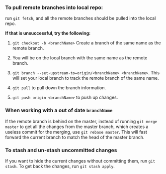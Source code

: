 ### To pull remote branches into local repo:

run `git fetch`, and all the remote branches should be pulled into the local repo.

**If that is unsuccessful, try the following:**

1) `git checkout -b <branchName>`
Create a branch of the same name as the remote branch.

2) You will be on the local branch with the same name as the remote branch.

3) `git branch --set-upstream-to=origin/<branchName> <branchName>`.
This will set your local branch to track the remote branch of the same name.

4) `git pull` to pull down the branch information.

5) `git push origin <branchName>` to push up changes.  

### When working with a out of date `branchName`

If the remote branch is behind on the master, instead of running `git merge master` to get all the changes from the master branch, which creates a useless commit for the merging, use `git rebase master`. This will fast forward the current branch to match the head of the master branch.

### To stash and un-stash uncommitted changes

If you want to hide the current changes without committing them, run `git stash`. To get back the changes, run `git stash apply`.

